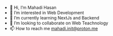 - 👋 Hi, I’m Mahadi Hasan
- 👀 I’m interested in Web Development
- 🌱 I’m currently learning NextJs and Backend
- 💞️ I’m looking to collaborate on Web Teachnology
- 📫 How to reach me mahadi.init@proton.me
